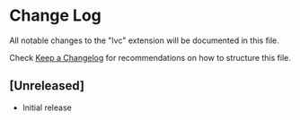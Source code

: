 # Change Log

All notable changes to the "lvc" extension will be documented in this file.

Check [Keep a Changelog](http://keepachangelog.com/) for recommendations on how to structure this file.

## [Unreleased]

- Initial release